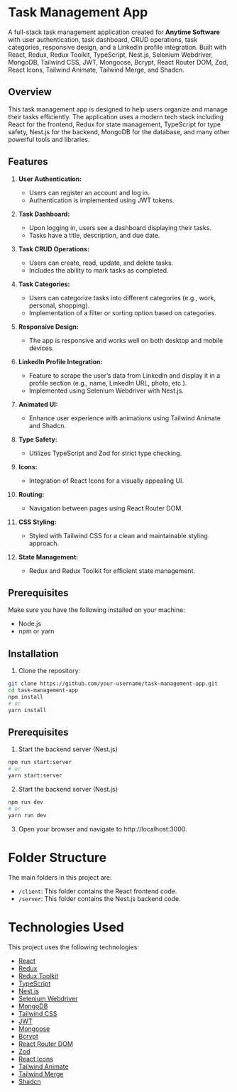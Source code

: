 # Task Management App

A full-stack task management application created for **Anytime Software** with user authentication, task dashboard, CRUD operations, task categories, responsive design, and a LinkedIn profile integration. Built with React, Redux, Redux Toolkit, TypeScript, Nest.js, Selenium Webdriver, MongoDB, Tailwind CSS, JWT, Mongoose, Bcrypt, React Router DOM, Zod, React Icons, Tailwind Animate, Tailwind Merge, and Shadcn.

## Overview

This task management app is designed to help users organize and manage their tasks efficiently. The application uses a modern tech stack including React for the frontend, Redux for state management, TypeScript for type safety, Nest.js for the backend, MongoDB for the database, and many other powerful tools and libraries.

## Features

1. **User Authentication:**

   - Users can register an account and log in.
   - Authentication is implemented using JWT tokens.

2. **Task Dashboard:**

   - Upon logging in, users see a dashboard displaying their tasks.
   - Tasks have a title, description, and due date.

3. **Task CRUD Operations:**

   - Users can create, read, update, and delete tasks.
   - Includes the ability to mark tasks as completed.

4. **Task Categories:**

   - Users can categorize tasks into different categories (e.g., work, personal, shopping).
   - Implementation of a filter or sorting option based on categories.

5. **Responsive Design:**

   - The app is responsive and works well on both desktop and mobile devices.

6. **LinkedIn Profile Integration:**

   - Feature to scrape the user’s data from LinkedIn and display it in a profile section (e.g., name, LinkedIn URL, photo, etc.).
   - Implemented using Selenium Webdriver with Nest.js.

7. **Animated UI:**

   - Enhance user experience with animations using Tailwind Animate and Shadcn.

8. **Type Safety:**

   - Utilizes TypeScript and Zod for strict type checking.

9. **Icons:**

   - Integration of React Icons for a visually appealing UI.

10. **Routing:**

    - Navigation between pages using React Router DOM.

11. **CSS Styling:**

    - Styled with Tailwind CSS for a clean and maintainable styling approach.

12. **State Management:**
    - Redux and Redux Toolkit for efficient state management.

## Prerequisites

Make sure you have the following installed on your machine:

- Node.js
- npm or yarn

## Installation

1. Clone the repository:

```bash
git clone https://github.com/your-username/task-management-app.git
cd task-management-app
npm install
# or
yarn install
```

## Prerequisites

1. Start the backend server (Nest.js)

```bash
npm run start:server
# or
yarn start:server
```

2. Start the backend server (Nest.js)

```bash
npm run dev
# or
yarn run dev

```

3. Open your browser and navigate to http://localhost:3000.

# Folder Structure

The main folders in this project are:

- `/client`: This folder contains the React frontend code.
- `/server`: This folder contains the Nest.js backend code.

# Technologies Used

This project uses the following technologies:

- [React](https://reactjs.org/)
- [Redux](https://redux.js.org/)
- [Redux Toolkit](https://redux-toolkit.js.org/)
- [TypeScript](https://www.typescriptlang.org/)
- [Nest.js](https://nestjs.com/)
- [Selenium Webdriver](https://www.selenium.dev/)
- [MongoDB](https://www.mongodb.com/)
- [Tailwind CSS](https://tailwindcss.com/)
- [JWT](https://jwt.io/)
- [Mongoose](https://mongoosejs.com/)
- [Bcrypt](https://www.npmjs.com/package/bcrypt)
- [React Router DOM](https://reactrouter.com/)
- [Zod](https://www.npmjs.com/package/zod)
- [React Icons](https://react-icons.github.io/react-icons/)
- [Tailwind Animate](https://www.npmjs.com/package/tailwindcss-animatecss)
- [Tailwind Merge](https://www.npmjs.com/package/tailwindcss-merge)
- [Shadcn](https://www.npmjs.com/package/shadcn)
